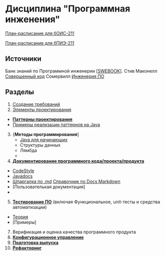 # Дисциплина "Программная инженения"

[План-расписание для бОИС-211]()

[План-расписание для бПИЭ-211](https://github.com/olgmina/SWEngineering-technics.github.io/blob/gh-pages/bPIE211.md)

## Источники

Банк знаний по Программной инженерии [[SWEBOOK]](https://github.com/ligurio/swebok-2004-in-russian).
Стив Маконелл [Совершенный код](https://drive.google.com/file/d/1u5NUprnXI_wEUDekYeyWhrUyTZq9CNz6/view?usp=drive_link)
Сомервилл [Инженерия ПО](https://drive.google.com/file/d/1dPQFQEV98qIq5fFFESJASeq_NzrrMKmp/view?usp=drive_link)

## Разделы

 1. [Создание требований](https://github.com/olgmina/SWEngineering-technics.github.io/blob/9859fc662afc93e297f9ebdadb3c544b217a1846/requierements/requirements.md)
 2. [Элементы проектирования](https://github.com/olgmina/SWEngineering-technics.github.io/blob/c052f923e28a6717dbbd126809a82ceab3d61e55/design/design.md) 
  - [**Паттерны проектирования**](https://sites.google.com/view/study-pattern/%D0%B3%D0%BB%D0%B0%D0%B2%D0%BD%D0%B0%D1%8F/%D0%B7%D0%B0%D0%B4%D0%B0%D1%87%D0%B8)
  - [Примеры реализации паттернов на Java](https://java-design-patterns.com/patterns/) 
 3. {**Методы программирования**]
    - [Java для начинающих](https://github.com/wapmorgan/java_for_beginners_book)
    - Структуры данных
    - Лямбда
    - 
 4. [**Документирование программного кода/проекта/продукта**](https://github.com/olgmina/SWEngineering-technics.github.io/blob/4213776a1389719ce8f7ddb291431181974b478e/site/site.md)
- [CodeStyle](https://github.com/netology-code/codestyle/tree/master/java)
- [Javadocs](https://github.com/olgmina/SWEngineering-technics.github.io/blob/4213776a1389719ce8f7ddb291431181974b478e/Coding/Jadocs.md)
- [Шпаргалка по .md](https://docs.github.com/en/github/writing-on-github/basic-writing-and-formatting-syntax)  [Справочник по Docs Markdown](https://docs.microsoft.com/ru-ru/contribute/markdown-reference)
 - [Пользователькая документация]
 - 
 5. [**Тестирование ПО**](https://github.com/olgmina/SWEngineering-technics.github.io/blob/4d015f8685f1e47f55fce2acd5846b3d6861d415/testing/testing.md) (включая Функциональное, unit-тесты и средства автоматизации)
  - [Теория](https://github.com/olgmina/SWEngineering-technics.github.io/blob/42290a5ba66c0c84dd4c002133f3ac0bf7ffdc88/software%20testing%20-%20base%20course%20(svyatoslav_kulikov).pdf)
 -   [Примеры]
 7. Верификация и оценка качества программного продукта
 8. [**Конфигурационное управление**](https://github.com/olgmina/SWEngineering-technics.github.io/blob/61f0ee3b596c8f762d5afd121c5a8e380c70f928/CM.md)
 9. [**Подготовка выпуска**](https://github.com/olgmina/SWEngineering-technics.github.io/blob/f36baaea62e4b8e62ee13cc9a7598755f90e623a/reliase/release.md)
 10. [**Рефакторинг**](https://github.com/olgmina/SWEngineering-technics.github.io/blob/da217bba57f67dfc178527a39e15bbb0f7316d1f/Refactoring/refactoring.md)
